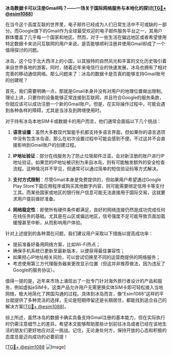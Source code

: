 **冰岛数据卡可以注册Gmail吗？——一场关于国际网络服务与本地化的探讨[[TG💪+ @esim1088](https://t.me/s/esim1088)]**

在当今这个高度互联的世界里，电子邮件已经成为人们日常生活中不可或缺的一部分。而Google旗下的Gmail作为全球最受欢迎的电子邮件服务平台之一，其用户群体覆盖了几乎每一个国家和地区。然而，对于一些生活在偏远地区或者希望使用特定数据卡来访问互联网的用户来说，是否能够顺利注册并使用Gmail却成了一个值得探讨的问题。

冰岛，这个位于北大西洋上的小国，以其独特的自然风光和丰富的文化历史吸引着来自世界各地的游客。同时，随着近年来电信行业的快速发展，冰岛也拥有了相对完善的移动通信网络。那么问题来了：冰岛的数据卡是否真的能够支持Gmail账号的创建呢？

首先，我们需要明确一点，那就是Gmail本身并没有对用户的地理位置做出限制。理论上讲，只要你的设备能够正常连接到互联网，并且符合Google的服务条款，你就应该可以成功注册一个新的Gmail账户。但是，在实际操作过程中，可能会遇到各种各样的障碍，尤其是当涉及到跨境使用时。

对于持有冰岛本地SIM卡或数据卡的用户而言，他们通常会面临以下几个挑战：

1. **语言设置**：虽然大多数现代智能手机都支持多语言界面，但如果你的语言选项中没有包含冰岛语，那么在初次设置过程中可能会感到不便。不过这并不会直接影响到Gmail账户的创建过程。
   
2. **IP地址验证**：部分在线服务为了防止垃圾邮件泛滥，会对新注册的账户进行IP地址验证。如果您的IP地址被识别为来自冰岛，则有可能触发额外的安全检查流程。这种情况并不罕见，但通常可以通过简单的短信验证码等方式解决。
   
3. **支付方式限制**：尽管Gmail本身是免费提供的，但如果用户希望通过Google Play Store下载应用程序或购买其他数字内容，则可能需要绑定信用卡等支付工具。而某些国家或地区的银行账户信息可能无法直接用于国际交易，这就要求用户提前做好准备。
   
4. **网络稳定性**：即使所有硬件条件都满足，良好的网络连接仍然是成功完成任何在线任务的基础。尤其是在山区或偏远地区，信号强度不足可能导致页面加载缓慢甚至中断，从而影响用户体验。

针对上述提到的各种潜在问题，我们建议用户采取以下措施以提高成功率：

- 提前准备好备用网络方案，比如Wi-Fi热点；
- 确保手机系统已更新至最新版本，以便获得最佳兼容性；
- 如果担心IP地址相关风险，可以尝试切换至不同的运营商提供的网络服务；
- 考虑使用第三方代理服务器来更改显示位置（但这并非推荐做法，因为违反了Google的服务协议）。

值得一提的是，近年来市场上涌现出了一批专门针对海外旅行者设计的产品和服务，例如虚拟eSIM卡。这类产品允许用户无需更换实体SIM卡即可轻松接入当地网络，极大地简化了跨国沟通的过程。具体到冰岛而言，像“Esim1088”这样的平台就提供了多种灵活的选择，无论是短期停留还是长期居住，都能找到适合自己的解决方案[[TG💪+ @esim1088](https://t.me/s/esim1088)]。

综上所述，虽然冰岛的数据卡确实具备支持Gmail注册的基本能力，但在实际执行时仍需注意细节上的差异。希望本文能够帮助那些计划前往冰岛或者已经在该地生活的朋友们更好地应对这一挑战。记住，无论身处何方，保持开放的心态和积极的态度总是迈向成功的必要前提！

[[TG💪+ @esim1088](https://t.me/s/esim1088) ![Image](https://i.postimg.cc/4NQfJmqS/Snipaste-2025-05-13-00-14-12.png)]